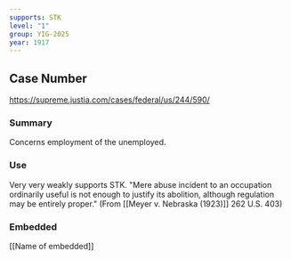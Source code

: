 ```yaml
---
supports: STK
level: "1"
group: YIG-2025
year: 1917
---
```

## Case Number

https://supreme.justia.com/cases/federal/us/244/590/

### Summary

Concerns employment of the unemployed.

### Use

Very very weakly supports STK. "Mere abuse incident to an occupation ordinarily useful is not enough to justify its abolition, although regulation may be entirely proper." (From [[Meyer v. Nebraska (1923)]] 262 U.S. 403)

### Embedded

[[Name of embedded]]